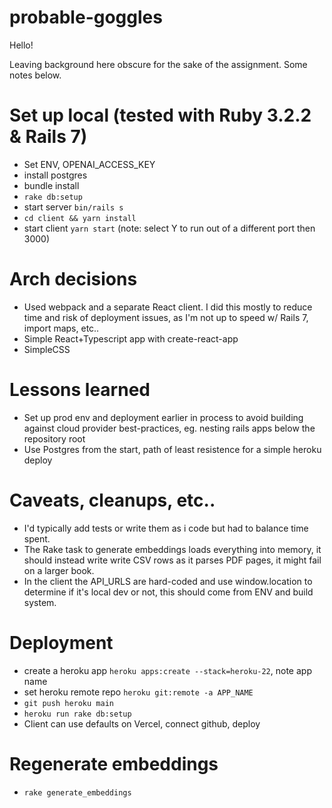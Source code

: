 # probable-goggles

Hello! 

Leaving background here obscure for the sake of the assignment. Some notes below. 

# Set up local (tested with Ruby 3.2.2 & Rails 7)
- Set ENV, OPENAI_ACCESS_KEY
- install postgres
- bundle install
- ```rake db:setup```
- start server ```bin/rails s```
- ```cd client && yarn install```
- start client ```yarn start``` (note: select Y to run out of a different port then 3000)

# Arch decisions
- Used webpack and a separate React client. I did this mostly to reduce time and risk of deployment issues, as I'm not up to speed w/ Rails 7, import maps, etc..  
- Simple React+Typescript app with create-react-app
- SimpleCSS 

# Lessons learned
- Set up prod env and deployment earlier in process to avoid building against cloud provider best-practices, eg. nesting rails apps below the repository root
- Use Postgres from the start, path of least resistence for a simple heroku deploy

# Caveats, cleanups, etc..
- I'd typically add tests or write them as i code but had to balance time spent.  
- The Rake task to generate embeddings loads everything into memory, it should instead write write CSV rows as it parses PDF pages, it might fail on a larger book.
- In the client the API_URLS are hard-coded and use window.location to determine if it's local dev or not, this should come from ENV and build system.

# Deployment
- create a heroku app ```heroku apps:create --stack=heroku-22```, note app name
- set heroku remote repo ```heroku git:remote -a APP_NAME```
- ```git push heroku main```
- ```heroku run rake db:setup```
- Client can use defaults on Vercel, connect github, deploy 

# Regenerate embeddings
- ```rake generate_embeddings```

